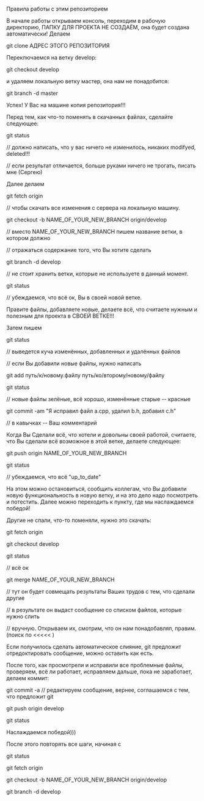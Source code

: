 Правила работы с этим репозиторием

В начале работы открываем консоль, переходим в рабочую директорию, ПАПКУ ДЛЯ ПРОЕКТА НЕ СОЗДАЁМ, она будет создана автоматически! Делаем

git clone АДРЕС ЭТОГО РЕПОЗИТОРИЯ

Переключаемся на ветку develop:

git checkout develop

и удаляем локальную ветку мастер, она нам не понадобится:

git branch -d master

Успех! У Вас на машине копия репозитория!!!

Перед тем, как что-то поменять в скачанных файлах, сделайте следующее:

git status

// должно написать, что у вас ничего не изменилось, никаких modifyed, deleted!!!

// если результат отличается, больше руками ничего не трогать, писать мне (Сергею)

Далее делаем

git fetch origin

// чтобы скачать все изменения с сервера на локальную машину.

git checkout -b NAME_OF_YOUR_NEW_BRANCH origin/develop

// вместо NAME_OF_YOUR_NEW_BRANCH пишем название ветки, в котором должно

// отражаться содержание того, что Вы хотите сделать

git branch -d develop

// не стоит хранить ветки, которые не используете в данный момент.

git status

// убеждаемся, что всё ок, Вы в своей новой ветке.

Правите файлы, добавляете новые, делаете всё, что считаете нужным и полезным для проекта в СВОЕЙ ВЕТКЕ!!!

Затем пишем

git status

// выведется куча изменённых, добавленных и удалённых файлов 

// если Вы добавили новые файлы, нужно написать 

git add путь/к/новому.файлу путь/ко/второму/новому/файлу

git status

// новые файлы зелёные, всё хорошо, изменённые старые -- красные

git commit -am "Я исправил файл a.cpp, удалил b.h, добавил c.h"

// в кавычках -- Ваш комментарий

Когда Вы Сделали всё, что хотели и довольны своей работой, считаете, что Вы сделали всё возможное в этой ветке, делаете следующее:

git push origin NAME_OF_YOUR_NEW_BRANCH

git status

// убеждаемся, что всё "up_to_date"

На этом можно остановиться, сообщить коллегам, что Вы добавили новую функциональность в новую ветку, и на это дело надо посмотреть и потестить. Далее можно переходить к пункту, где мы наслаждаемся победой!

Другие не спали, что-то поменяли, нужно это скачать:

git fetch origin

git checkout develop

git status

// всё ок

git merge NAME_OF_YOUR_NEW_BRANCH

// тут он будет совмещать результаты Ваших трудов с тем, что сделали другие

// в результате он выдаст сообщение со списком файлов, которые нужно слить

// вручную. Открываем их, смотрим, что он нам понадобавлял, правим. (поиск по <<<<< )

Если получилось сделать автоматическое слияние, git предложит отредоктировать сообщение, можно оставить как есть.

После того, как просмотрели и исправили все проблемные файлы, проверяем, всё ли работает, исправляем дальше, пока не заработает, делаем коммит:

git commit -a
// редактируем сообщение, вернее, соглашаемся с тем, что предложит git

git push origin develop

git status

Наслаждаемся победой)))

После этого повторять все шаги, начиная с 

git status

git fetch origin

git checkout -b NAME_OF_YOUR_NEW_BRANCH origin/develop

git branch -d develop
